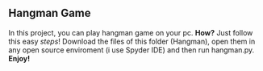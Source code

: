 ## Hangman Game
In this project, you can play hangman game on your pc. **How?** Just follow this easy *steps*! Download the files of this folder (Hangman), open them in any open source enviroment (i use Spyder IDE)
and then run hangman.py. **Enjoy!**
